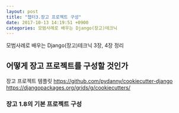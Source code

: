 ```yaml
---
layout: post
title: "챕터3.장고 프로젝트 구성"
date: 2017-10-13 14:19:51 +0900
categories: 모범사례로 배우는 Django(장고)테크닉
---
```

모범사례로 배우는 Django(장고)테크닉 3장, 4장 정리
## 어떻게 장고 프로젝트를 구성할 것인가
장고 프로젝트 템플릿 https://github.com/pydanny/cookiecutter-django
https://djangopackages.org/grids/g/cookiecutters/
### 장고 1.8의 기본 프로젝트 구성
